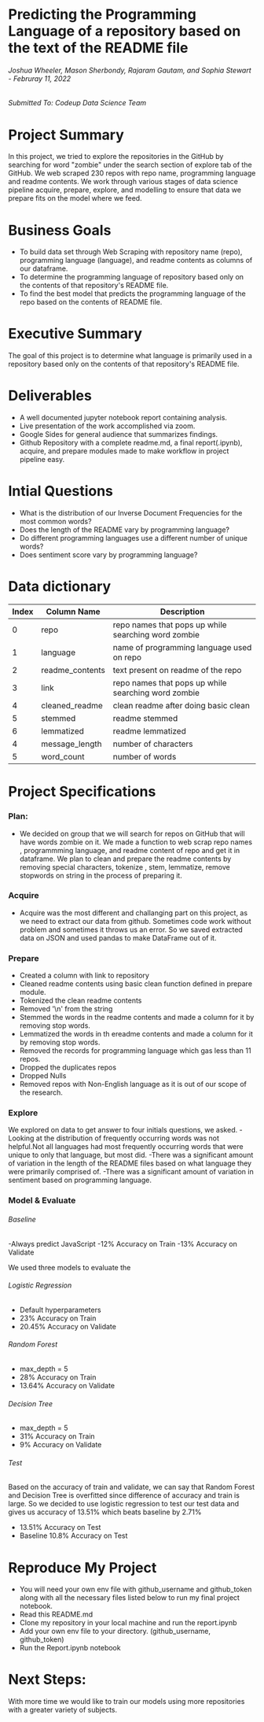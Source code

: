 
# Predicting the Programming Language of a repository based on the text of the README file

###### Joshua Wheeler, Mason Sherbondy, Rajaram Gautam, and Sophia Stewart - Februray 11, 2022 

###### Submitted To: Codeup Data Science Team

# Project Summary
In this project, we tried to explore the repositories in the GitHub by searching for word "zombie" under the search section of explore tab of the GitHub. We web scraped 230 repos with repo name, programming language and readme contents. We work through various stages of data science pipeline acquire, prepare, explore, and modelling to ensure that data we prepare fits on the model where we feed.

# Business Goals
- To build data set through Web Scraping with repository name (repo), programming language (language), and readme contents as columns of our dataframe.
- To determine the programming language of repository based only on the contents of that repository's README file.
- To find the best model that predicts the programming language of the repo based on the contents of README file.


# Executive Summary
The goal of this project is to determine what language is primarily used in a repository based only on the contents of that repository's README file.

# Deliverables

- A well documented jupyter notebook report containing analysis.
- Live presentation of the work accomplished via zoom.
- Google Sides for general audience that summarizes findings.
- Github Repository with a complete readme.md, a final report(.ipynb), acquire, and prepare modules made to make workflow in project pipeline easy.

# Intial Questions
- What is the distribution of our Inverse Document Frequencies for the most common words?
- Does the length of the README vary by programming language?
- Do different programming languages use a different number of unique words?
- Does sentiment score vary by programming language?

# Data dictionary
|Index | Column Name | Description 
|---|---|---|
|0 |  repo                  | repo names that pops up while searching word zombie                                
|1 |  language              | name of programming language used on repo                                
|2 |  readme_contents       | text present on readme of the repo                       
|3 |  link                  | repo names that pops up while searching word zombie                                
|4 |  cleaned_readme        | clean readme after doing basic clean                               
|5 |  stemmed               | readme stemmed   
|6 |  lemmatized            | readme lemmatized                               
|4 |  message_length        | number of characters                               
|5 |  word_count            | number of words   




# Project Specifications

### Plan:
- We decided on group that we will search for repos on GitHub that will have words zombie on it. We made a function to web scrap repo names , programmming language, and readme content of repo and get it in dataframe. We plan to clean and prepare the readme contents by removing special characters, tokenize , stem, lemmatize, remove stopwords on string in the process of preparing it.

### Acquire
- Acquire was the most different and challanging part on this project, as we need to extract our data from github. Sometimes code work without problem and sometimes it throws us an error. So we saved extracted data on JSON and used pandas to make DataFrame out of it.

### Prepare
- Created a column with link to repository
- Cleaned readme contents using basic clean function defined in prepare module.
- Tokenized the clean readme contents
- Removed '\n' from the string
- Stemmed the words in the readme contents and made a column for it by removing stop words.
- Lemmatized the words in th ereadme contents and made a column for it by removing stop words. 
- Removed the records for programming language which gas less than 11 repos.
- Dropped the duplicates repos
- Dropped Nulls
- Removed repos with Non-English language as it is out of our scope of the research.


### Explore
We explored on data to get answer to four initials questions, we asked.
-Looking at the distribution of frequently occurring words was not helpful.Not all languages had most frequently occurring words that were unique to only that language, but most did.
-There was a significant amount of variation in the length of the README files based on what language they were primarily comprised of.
-There was a significant amount of variation in sentiment based on programming language.

### Model & Evaluate

###### Baseline
-Always predict JavaScript
-12% Accuracy on Train
-13% Accuracy on Validate

We used three models to evaluate the 
###### Logistic Regression
- Default hyperparameters
- 23% Accuracy on Train
- 20.45% Accuracy on Validate

###### Random Forest
- max_depth = 5
- 28% Accuracy on Train
- 13.64% Accuracy on Validate

###### Decision Tree 
- max_depth = 5
- 31% Accuracy on Train
- 9% Accuracy on Validate

###### Test
Based on the accuracy of train and validate, we can say that Random Forest and Decision Tree is overfitted since difference of accuracy and train is large. So we decided to use logistic regression to test our test data and gives us accuracy of 13.51% which beats baseline by 2.71%

- 13.51% Accuracy on Test
- Baseline 10.8% Accuracy on Test

# Reproduce My Project

- You will need your own env file with github_username and github_token along with all the necessary files listed below to run my final project notebook.
- Read this README.md
- Clone my repository in your local machine and run the report.ipynb
- Add your own env file to your directory. (github_username, github_token)
- Run the Report.ipynb notebook

# Next Steps:
With more time we would like to train our models using more repositories with a greater variety of subjects.





